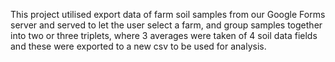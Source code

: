 This project utilised export data of farm soil samples from our Google Forms server and served to let the user select a farm, and group samples together into two or three triplets, where 3 averages were taken of 4 soil data fields and these were exported to a new csv to be used for analysis.